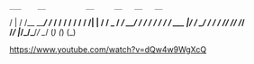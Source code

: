     ___    __          __     __   __   __
   /   |  / /__  _____/ /_   / /  / /  / /
  / /| | / / _ \/ ___/ __/  / /  / /  / / 
 / ___ |/ /  __/ /  / /_   /_/  /_/  /_/  
/_/  |_/_/\___/_/   \__/  (_)  (_)  (_)   



https://www.youtube.com/watch?v=dQw4w9WgXcQ
